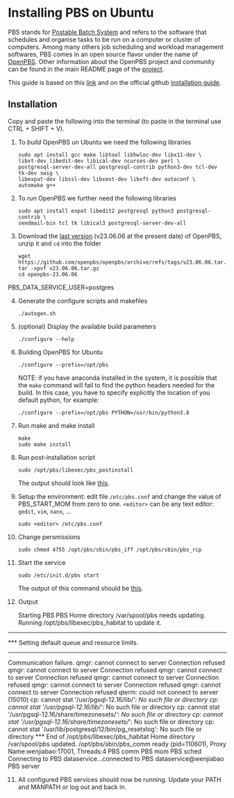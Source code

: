 # Installing PBS on Ubuntu

PBS stands for [Postable Batch System](https://en.wikipedia.org/wiki/Portable_Batch_System) and refers to the software that schedules and organise tasks to be run on a computer or cluster of computers.
Among many others job scheduling and workload management softwares, PBS comes in an open source flavor under the name of [OpenPBS](https://www.openpbs.org/).
Other information about the OpenPBS project and community can be found in the main README page of the [project](https://github.com/openpbs/openpbs). 

This guide is based on this [link](https://drtailor.medium.com/how-to-quickly-set-up-openpbs-on-ubuntu-20-04-for-single-node-workload-scheduling-704140d074e8) and on the official github [installation guide](https://github.com/openpbs/openpbs/blob/master/INSTALL).

## Installation

Copy and paste the following into the terminal (to paste in the terminal use CTRL + SHIFT + V).
1. To *build* OpenPBS un Ubuntu we need the following libraries
   
   ```
   sudo apt install gcc make libtool libhwloc-dev libx11-dev \
   libxt-dev libedit-dev libical-dev ncurses-dev perl \
   postgresql-server-dev-all postgresql-contrib python3-dev tcl-dev tk-dev swig \
   libexpat-dev libssl-dev libxext-dev libxft-dev autoconf \
   automake g++
   ```

2. To *run* OpenPBS we further need the following libraries
   
   ```
   sudo apt install expat libedit2 postgresql python3 postgresql-contrib \
   sendmail-bin tcl tk libical3 postgresql-server-dev-all
   ```

3. Download the [last version](https://github.com/openpbs/openpbs/releases/latest) (v23.06.06 at the present date) of OpenPBS, unzip it and `cd` into the folder

   ```
   wget https://github.com/openpbs/openpbs/archive/refs/tags/v23.06.06.tar.gz
   tar -xpvf v23.06.06.tar.gz
   cd openpbs-23.06.06
   ```


PBS_DATA_SERVICE_USER=postgres

4. Generate the configure scripts and makefiles

   ```
   ./autogen.sh
   ```

5. (optional) Display the available build parameters

   ```
   ./configure --help
   ```

6. Building OpenPBS for Ubuntu

   ```
   ./configure --prefix=/opt/pbs
   ```
   NOTE: if you have anaconda installed in the system, it is possible that the `make` command will fail to find the python headers needed for the build.
   In this case, you have to specify explicitly the location of you default python, for example:
   ```
   ./configure --prefix=/opt/pbs PYTHON=/usr/bin/python3.8 
   ```

7. Run make and make install
   ```
   make
   sudo make install
   ```
   

8. Run post-installation script

   ```
   sudo /opt/pbs/libexec/pbs_postinstall
   ```
   The output should look like [this](pbs_postinstall.txt).
   
9. Setup the environment: edit file `/etc/pbs.conf` and change the value of PBS_START_MOM from zero to one.
   `<editor>` can be any text editor: `gedit`, `vim`, `nano`, ...
   
   ```
   sudo <editor> /etc/pbs.conf
   ```

10. Change persmissions

    ```
    sudo chmod 4755 /opt/pbs/sbin/pbs_iff /opt/pbs/sbin/pbs_rcp
    ```

11. Start the service

    ```
    sudo /etc/init.d/pbs start
    ```
    The output of this command should be [this](pbs_start.txt).

13. Output

    Starting PBS
PBS Home directory /var/spool/pbs needs updating.
Running /opt/pbs/libexec/pbs_habitat to update it.
***
*** Setting default queue and resource limits.
***
Communication failure.
qmgr: cannot connect to server 
Connection refused
qmgr: cannot connect to server 
Connection refused
qmgr: cannot connect to server 
Connection refused
qmgr: cannot connect to server 
Connection refused
qmgr: cannot connect to server 
Connection refused
qmgr: cannot connect to server 
Connection refused
qterm: could not connect to server  (15010)
cp: cannot stat '/usr/pgsql-12.16/lib/*': No such file or directory
cp: cannot stat '/usr/pgsql-12.16/lib/*': No such file or directory
cp: cannot stat '/usr/pgsql-12.16/share/timezonesets/*': No such file or directory
cp: cannot stat '/usr/pgsql-12.16/share/timezonesets/*': No such file or directory
cp: cannot stat '/usr/lib/postgresql/12/bin/pg_resetxlog': No such file or directory
*** End of /opt/pbs/libexec/pbs_habitat
Home directory /var/spool/pbs updated.
/opt/pbs/sbin/pbs_comm ready (pid=110601), Proxy Name:wenjiabao:17001, Threads:4
PBS comm
PBS mom
PBS sched
Connecting to PBS dataservice...connected to PBS dataservice@wenjiabao
PBS server

11. All configured PBS services should now be running. Update your PATH and MANPATH or log out and back in.
